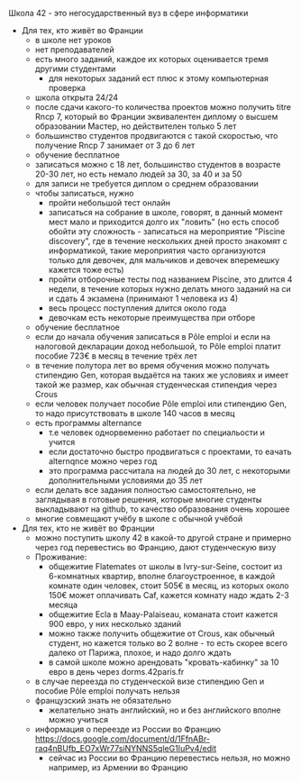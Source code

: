 Школа 42 - это негосударственный вуз в сфере информатики
* Для тех, кто живёт во Франции
  + в школе нет уроков
  + нет преподавателей
  + есть много заданий, каждое их которых оценивается тремя другими студентами
    - для некоторых заданий ест плюс к этому компьютерная проверка
  + школа открыта 24/24
  + после сдачи какого-то количества проектов можно получить titre Rncp 7, который во Франции эквивалентен диплому о высшем образовании Мастер, но действителен только 5 лет
  + большинство студентов продвигаются с такой скоростью, что получение Rncp 7 занимает от 3 до 6 лет
  + обучение бесплатное
  + записаться можно с 18 лет, большинство студентов в возрасте 20-30 лет, но есть немало людей за 30, за 40 и за 50
  + для записи не требуется диплом о среднем образовании
  + чтобы записаться, нужно
    - пройти небольшой тест онлайн 
    - записаться на собрание в школе, говорят, в данный момент мест мало и приходится долго их "ловить" (но есть способ обойти эту сложность - записаться на мероприятие "Piscine discovery", где в течение нескольких дней просто знакомят с информатикой, такие мероприятия часто организуются только для девочек, для мальчиков и девочек вперемешку кажется тоже есть)
    - пройти отборочные тесты под названием Piscine, это длится 4 недели, в течение которых нужно делать много заданий на си и сдать 4 экзамена (принимают 1 человека из 4)
    - весь процесс поступления длится около года
    - девочкам есть некоторые преимущества при отборе
  + обучение бесплатное
  + если до начала обучения записаться в Pôle emploi и если на налоговой декларации доход небольшой, то Pôle emploi платит пособие 723€ в месяц в течение трёх лет
  + в течение полутора лет во время обучения можно получать стипендию Gen, которая выдаётся на таких же условиях и имеет такой же размер, как обычная студенческая стипендия через Crous 
  + если человек получает пособие Pôle emploi или стипендию Gen, то надо присутствовать в школе 140 часов в месяц 
  + есть программы alternance
    + т.е человек однорвеменно работает по специальости и учится
    + если достаточно быстро продвигаться с проектами, то еачать alternqnce можно через год
    + это программа рассчитала на людей до 30 лет, с некоторыми дополнительными условиями до 35 лет 
  + если делать все задания полностью самостоятельно, не заглядывая в готовые решения, которые многие студенты выкладывают на github, то качество образования очень хорошее
  + многие совмещают учёбу в школе с обычной учёбой 
* Для тех, кто не живёт во Франции
  + можно поступить школу 42 в какой-то другой стране и примерно через год перевестись во Францию, дают студенческую визу
  + Проживание:
    - общежитие Flatemates от школы в Ivry-sur-Seine, состоит из 6-комнатных квартир, вполне благоустроенное, в каждой комнате один человек, стоит 505€ в месяц, из которых около 150€ может оплачивать Caf, кажется комнату надо ждать 2-3 месяца
    - общежитие Ecla в Maay-Palaiseau, команата стоит кажется 900 евро, у них несколько зданий 
    - можно также получить общежитие от Crous, как обычный студент, но кажется только во 2 волне - то есть скорее всего далеко от Парижа, плохое, и надо долго ждать
    - в самой школе можно арендовать "кровать-кабинку" за 10 евро в день через dorms.42paris.fr
  + в случае переезда по студенческой визе стипендию Gen и пособие Pôle emploi получать нельзя
  + французский знать не обязательно
    - желательно знать английский, но и без английского вполне можно учиться
  + информация о переезде из России во Францию https://docs.google.com/document/d/1FfnABr-raq4nBUfb_EO7xWr77siNYNNS5qleG1IuPv4/edit
    - сейчас из России во Францию перевестись нельзя, но можно например, из Армении во Францию
